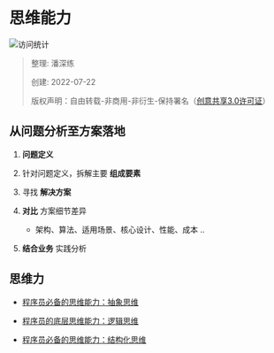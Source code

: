 # 思维能力

![访问统计](https://visitor-badge.glitch.me/badge?page_id=senlypan.qa.06-thinking&left_color=blue&right_color=red)

> 整理: 潘深练
>
> 创建: 2022-07-22
>
> 版权声明：自由转载-非商用-非衍生-保持署名（[创意共享3.0许可证](https://creativecommons.org/licenses/by-nc-nd/3.0/deed.zh)）



## 从问题分析至方案落地

1. **问题定义**

2. 针对问题定义，拆解主要 **组成要素**

3. 寻找 **解决方案**

4. **对比** 方案细节差异
    - 架构、算法、适用场景、核心设计、性能、成本 ..

5. **结合业务** 实践分析

## 思维力

- [程序员必备的思维能力：抽象思维](https://blog.csdn.net/significantfrank/article/details/113798446)

- [程序员的底层思维能力：逻辑思维](https://blog.csdn.net/significantfrank/article/details/119273535)

- [程序员必备的思维能力：结构化思维](https://blog.csdn.net/significantfrank/article/details/116525195)
